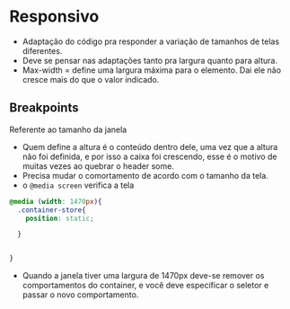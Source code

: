 # Responsivo

- Adaptação do código pra responder a variação de tamanhos de telas diferentes. 
- Deve se pensar nas adaptações tanto pra largura quanto para altura. 
- Max-width = define uma largura máxima para o elemento. Dai ele não cresce mais do que o valor indicado.

## Breakpoints

Referente ao tamanho da janela

- Quem define a altura é o conteúdo dentro dele, uma vez que a altura não foi definida, e por isso a caixa foi crescendo, esse é o motivo de muitas vezes ao quebrar o header some. 
- Precisa mudar o comortamento de acordo com o tamanho da tela.
-  o `@media screen` verifica a tela
  ```css
  @media (width: 1470px){
    .container-store{
      position: static;

    }


  }
  ```
  - Quando a janela tiver uma largura de 1470px deve-se remover os comportamentos do container, e você deve especificar o seletor e passar o novo comportamento. 